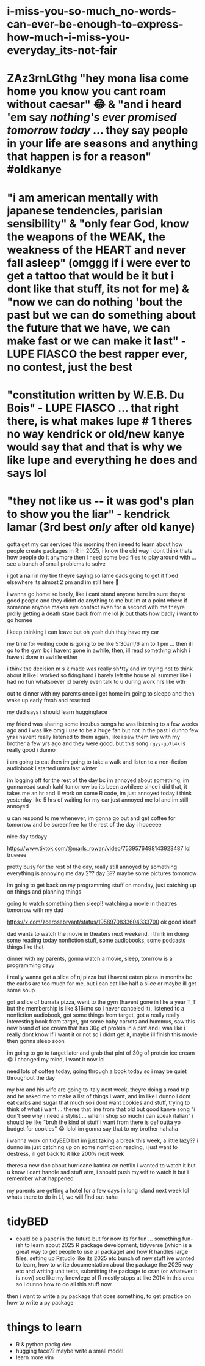 # i-miss-you-so-much_no-words-can-ever-be-enough-to-express-how-much-i-miss-you-everyday_its-not-fair
# ZAz3rnLGthg "hey mona lisa come home you know you cant roam without caesar" 😂 & "and i heard 'em say _nothing's ever promised tomorrow today_ ... they say people in your life are seasons and anything that happen is for a reason" #oldkanye
# "i am american mentally with japanese tendencies, parisian sensibility" & "only fear God, know the weapons of the WEAK, the weakness of the HEART and never fall asleep" (omggg if i were ever to get a tattoo that would be it but i dont like that stuff, its not for me) & "now we can do nothing 'bout the past but we can do something about the future that we have, we can make fast or we can make it last" - LUPE FIASCO the best rapper ever, no contest, just the best
# "constitution written by W.E.B. Du Bois" - LUPE FIASCO ... that right there, is what makes lupe # 1 theres no way kendrick or old/new kanye would say that and that is why we like lupe and everything he does and says lol
# "they not like us -- it was god's plan to show you the liar" - kendrick lamar (3rd best *only* after old kanye)

gotta get my car serviced this morning then i need to learn about how people create packages in R in 2025, i know the old way i dont think thats how people do it anymore then i need some bed files to play around with ... see a bunch of small problems to solve

i got a nail in my tire theyre saying so lame dads going to get it fixed elsewhere its almost 2 pm and im still here 🥹

i wanna go home so badly, like i cant stand anyone here im sure theyre good people and they didnt do anything to me but im at a point where if someone anyone makes eye contact even for a second with me theyre prolly getting a death stare back from me lol jk but thats how badly i want to go homee

i keep thinking i can leave but oh yeah duh they have my car

my time for writing code is going to be like 5:30am/6 am to 1 pm ... then ill go to the gym bc i havent gone in awhile, then, ill read something which i havent done in awhile either

i think the decision m s k made was really sh*tty and im trying not to think about it like i worked so fking hard i barely left the house all summer like i had no fun whatsoever id barely even talk to u during work hrs like wth

out to dinner with my parents once i get home im going to sleepp and then wake up early fresh and resetted

my dad says i should learn huggingface

my friend was sharing some incubus songs he was listening to a few weeks ago and i was like omg i use to be a huge fan but not in the past i dunno few yrs i havent really listened to them again, like i saw them live with my brother a few yrs ago and they were good, but this song `rgyy-gp7l4k` is really good i dunno

i am going to eat then im going to take a walk and listen to a non-fiction audiobook i started umm last winter

im logging off for the rest of the day bc im annoyed about something, im gonna read surah kahf tomorrow bc its been awhileee since i did that, it takes me an hr and ill work on some R code, im just annoyed today i think yesterday like 5 hrs of waiting for my car just annoyed me lol and im still annoyed

u can respond to me whenever, im gonna go out and get coffee for tomorrow and be screenfree for the rest of the day i hopeeee

nice day todayy

https://www.tiktok.com/@marls_rowan/video/7539576498143923487 lol trueeee

pretty busy for the rest of the day, really still annoyed by something everything is annoying me day 2?? day 3?? maybe some pictures tomorrow

im going to get back on my programming stuff on monday, just catching up on things and planning things

going to watch something then sleep!! watching a movie in theatres tomorrow with my dad

https://x.com/zoerosebryant/status/1958970833604333700 ok good idea!!

dad wants to watch the movie in theaters next weekend, i think im doing some reading today nonfiction stuff, some audiobooks, some podcasts things like that

dinner with my parents, gonna watch a movie, sleep, tomrrow is a programming dayy

i really wanna get a slice of nj pizza but i havent eaten pizza in months bc the carbs are too much for me, but i can eat like half a slice or maybe ill get some soup

got a slice of burrata pizza, went to the gym (havent gone in like a year T_T but the membership is like $16/mo so i never canceled it), listened to a nonfiction audiobook, got some things from target, got a really really interesting book from target, got some baby carrots and hummus, saw this new brand of ice cream that has 30g of protein in a pint and i was like i really dont know if i want it or not so i didnt get it, maybe ill finish this movie then gonna sleep soon

im going to go to target later and grab that pint of 30g of protein ice cream 😂 i changed my mind, i want it now lol

need lots of coffee today, going through a book today so i may be quiet throughout the day

my bro and his wife are going to italy next week, theyre doing a road trip and he asked me to make a list of things i want, and im like i dunno i dont eat carbs and sugar that much so i dont want cookies and stuff, trying to think of what i want ... theres that line from that old but good kanye song "i don't see why i need a stylist ... when i shop so much i can speak italian" i should be like "bruh the kind of stuff i want from there is def outta yo budget for cookies" 😂 lolol im gonna say that to my brother hahaha

i wanna work on tidyBED but im just taking a break this week, a little lazy?? i dunno im just catching up on some nonfiction reading, i just want to destress, ill get back to it like 200% next week

theres a new doc about hurricane katrina on netflix i wanted to watch it but u know i cant handle sad stuff atm, i should push myself to watch it but i remember what happened

my parents are getting a hotel for a few days in long island next week lol whats there to do in LI, we will find out haha

# tidyBED
* could be a paper in the future but for now its for fun ... something fun-ish to learn about 2025 R package development, tidyverse (which is a great way to get people to use ur package) and how R handles large files, setting up Rstudio like its 2025 etc bunch of new stuff ive wanted to learn, how to write documentation about the package the 2025 way etc and writing unit tests, submitting the package to cran (or whatever it is now) see like my knowlege of R mostly stops at like 2014 in this area so i dunno how to do all this stuff now

then i want to write a py package that does something, to get practice on how to write a py package

# things to learn
* R & python packg dev
* hugging face?? maybe write a small model
* learn more vim

